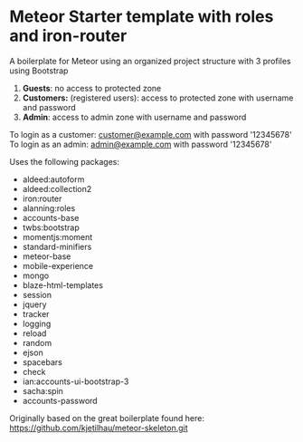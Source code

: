 # Meteor Starter template with roles and iron-router
A boilerplate for Meteor using an organized project structure with 3 profiles using Bootstrap

 1. **Guests**: no access to protected zone
 2. **Customers:** (registered
    users): access to protected zone with username and password
 3. **Admin**: access to admin zone with username and password

To login as a customer: customer@example.com with password '12345678'
To login as an admin: admin@example.com with password '12345678'

Uses the following packages:

 - aldeed:autoform
 - aldeed:collection2
 - iron:router
 - alanning:roles
 - accounts-base
 - twbs:bootstrap
 - momentjs:moment
 - standard-minifiers
 - meteor-base
 - mobile-experience
 - mongo
 - blaze-html-templates
 - session
 - jquery
 - tracker
 - logging
 - reload
 - random
 - ejson
 - spacebars
 - check
 - ian:accounts-ui-bootstrap-3
 - sacha:spin
 - accounts-password

Originally based on the great boilerplate found here: https://github.com/kjetilhau/meteor-skeleton.git

